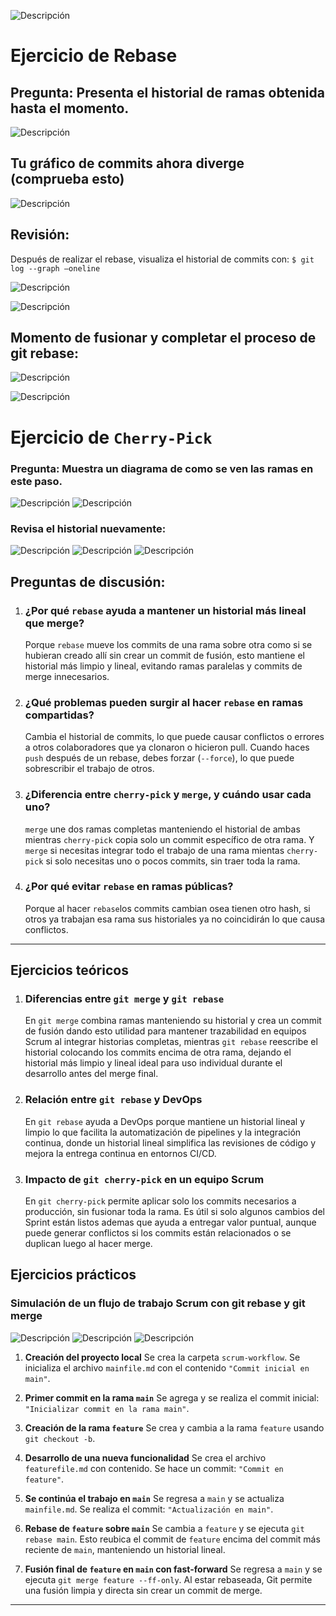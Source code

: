 

![Descripción](Imagenes/rb1.png)
# Ejercicio de Rebase

## Pregunta: Presenta el historial de ramas obtenida hasta el momento.

![Descripción](Imagenes/rb2.png)

## Tu gráfico de commits ahora diverge (comprueba esto)

![Descripción](Imagenes/rb3.png)
## Revisión:

Después de realizar el rebase, visualiza el historial de commits con:
`$ git log --graph –oneline`

![Descripción](Imagenes/rb4.png)

![Descripción](Imagenes/rb5.png)
## Momento de fusionar y completar el proceso de git rebase:
![Descripción](Imagenes/rb6.png)

![Descripción](Imagenes/rb7.png)

# Ejercicio de `Cherry-Pick`

### Pregunta: Muestra un diagrama de como se ven las ramas en este paso.

![Descripción](Imagenes/chp1.png)
![Descripción](Imagenes/chp2.png)

### Revisa el historial nuevamente:
![Descripción](Imagenes/chp3.png)
![Descripción](Imagenes/chp4.png)
![Descripción](Imagenes/chp5.png)

## Preguntas de discusión:

1. ### ¿Por qué `rebase` ayuda a mantener un historial más lineal que merge?

	Porque `rebase` mueve los commits de una rama sobre otra como si se hubieran creado allí sin crear un commit de fusión, esto mantiene el historial más limpio y lineal, 	evitando ramas paralelas y commits de merge innecesarios.


2. ### ¿Qué problemas pueden surgir al hacer `rebase` en ramas compartidas?

	Cambia el historial de commits, lo que puede causar conflictos o errores a otros colaboradores que ya clonaron o hicieron pull.
	Cuando haces `push` después de un rebase, debes forzar (`--force`), lo que puede sobrescribir el trabajo de otros.



3. ### ¿Diferencia entre `cherry-pick` y `merge`, y cuándo usar cada uno?

	`merge` une dos ramas completas manteniendo el historial de ambas mientras `cherry-pick` copia solo un commit específico de otra rama.
	Y `merge` si necesitas integrar todo el trabajo de una rama mientas `cherry-pick` si solo necesitas uno o pocos commits, sin traer toda la rama.  


4. ### ¿Por qué evitar `rebase` en ramas públicas?

	Porque al hacer `rebase`los commits cambian osea tienen otro hash, si otros ya trabajan esa rama sus historiales ya no coincidirán lo que causa conflictos.

___
## Ejercicios teóricos

1. ### Diferencias entre `git merge` y `git rebase`

	En `git merge` combina ramas manteniendo su historial y crea un commit de fusión dando esto utilidad para mantener trazabilidad en equipos Scrum al integrar historias completas, mientras `git rebase` reescribe el historial colocando los commits encima de otra rama, dejando el historial más limpio y lineal ideal para uso individual durante el desarrollo antes del merge final.


2. ### Relación entre `git rebase` y DevOps

	En `git rebase` ayuda a DevOps porque mantiene un historial lineal y limpio lo que facilita la automatización de pipelines y la integración continua, donde un historial lineal simplifica las revisiones de código y mejora la entrega continua en entornos CI/CD.
	

3. ### Impacto de `git cherry-pick` en un equipo Scrum

	En `git cherry-pick` permite aplicar solo los commits necesarios a producción, sin fusionar toda la rama. Es útil si solo algunos cambios del Sprint están listos ademas que ayuda a entregar valor puntual, aunque puede generar conflictos si los commits están relacionados o se duplican luego al hacer merge.

## Ejercicios prácticos

### Simulación de un flujo de trabajo Scrum con git rebase y git merge
 
![Descripción](Imagenes/scrum1.png)
![Descripción](Imagenes/scrum2.png)
![Descripción](Imagenes/scrum3.png)

1. **Creación del proyecto local**
   Se crea la carpeta `scrum-workflow`.
   Se inicializa el archivo `mainfile.md` con el contenido `"Commit inicial en main"`.

2. **Primer commit en la rama `main`**
   Se agrega y se realiza el commit inicial: `"Inicializar commit en la rama main"`.

3. **Creación de la rama `feature`**
   Se crea y cambia a la rama `feature` usando `git checkout -b`.

4. **Desarrollo de una nueva funcionalidad**
   Se crea el archivo `featurefile.md` con contenido.
   Se hace un commit: `"Commit en feature"`.

5. **Se continúa el trabajo en `main`**
   Se regresa a `main` y se actualiza `mainfile.md`.
   Se realiza el commit: `"Actualización en main"`.

6. **Rebase de `feature` sobre `main`**
   Se cambia a `feature` y se ejecuta `git rebase main`.
   Esto reubica el commit de `feature` encima del commit más reciente de `main`, manteniendo un historial lineal.

7. **Fusión final de `feature` en `main` con fast-forward**
   Se regresa a `main` y se ejecuta `git merge feature --ff-only`.
   Al estar rebaseada, Git permite una fusión limpia y directa sin crear un commit de merge.

---
